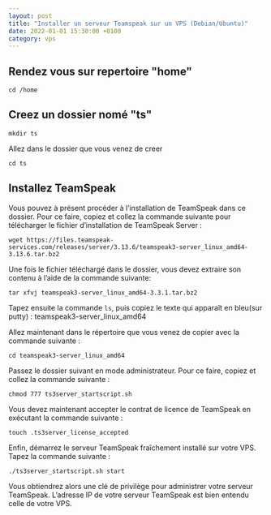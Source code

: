 ```yaml
---
layout: post
title: "Installer un serveur Teamspeak sur un VPS (Debian/Ubuntu)"
date: 2022-01-01 15:30:00 +0100
category: vps
---
```


## Rendez vous sur repertoire "home"

```cd /home```

## Creez un dossier nomé "ts"

```mkdir ts```

Allez dans le dossier que vous venez de creer 

```cd ts```

## Installez TeamSpeak

Vous pouvez à présent procéder à l’installation de TeamSpeak dans ce dossier. Pour ce faire, copiez et collez la commande suivante pour télécharger le fichier d’installation de TeamSpeak Server :

```wget https://files.teamspeak-services.com/releases/server/3.13.6/teamspeak3-server_linux_amd64-3.13.6.tar.bz2```

Une fois le fichier téléchargé dans le dossier, vous devez extraire son contenu à l’aide de la commande suivante:

```tar xfvj teamspeak3-server_linux_amd64-3.3.1.tar.bz2```

 Tapez ensuite la commande `ls`, puis copiez le texte qui apparaît en bleu(sur putty) : teamspeak3-server_linux_amd64
 
 Allez maintenant dans le répertoire que vous venez de copier avec la commande suivante :
 
 ```cd teamspeak3-server_linux_amd64```
 
 Passez le dossier suivant en mode administrateur. Pour ce faire, copiez et collez la commande suivante :
 
 ```chmod 777 ts3server_startscript.sh```
 
 Vous devez maintenant accepter le contrat de licence de TeamSpeak en exécutant la commande suivante :
 
 ```touch .ts3server_license_accepted```
 
 Enfin, démarrez le serveur TeamSpeak fraîchement installé sur votre VPS. Tapez la commande suivante :
 
 ```./ts3server_startscript.sh start```
 
 Vous obtiendrez alors une clé de privilège pour administrer votre serveur TeamSpeak. L’adresse IP de votre serveur TeamSpeak est bien entendu celle de votre VPS.
 
 
